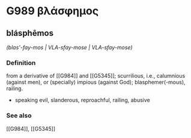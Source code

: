 # G989 βλάσφημος

## blásphēmos

_(blas'-fay-mos | VLA-sfay-mose | VLA-sfay-mose)_

### Definition

from a derivative of [[G984]] and [[G5345]]; scurrilious, i.e., calumnious (against men), or (specially) impious (against God); blasphemer(-mous), railing.

- speaking evil, slanderous, reproachful, railing, abusive

### See also

[[G984]], [[G5345]]

